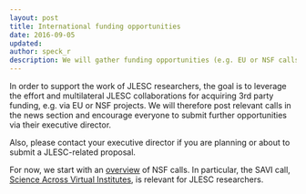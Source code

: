 ```yaml
---
layout: post
title: International funding opportunities
date: 2016-09-05
updated:
author: speck_r
description: We will gather funding opportunities (e.g. EU or NSF calls) in this and future news post.
---
```


<!--more-->

In order to support the work of JLESC researchers, the goal is to leverage the effort and multilateral JLESC collaborations for acquiring 3rd party funding, e.g. via EU or NSF projects.
We will therefore post relevant calls in the news section and encourage everyone to submit further opportunities via their executive director.

Also, please contact your executive director if you are planning or about to submit a JLESC-related proposal.

For now, we start with an [overview](https://www.nsf.gov/funding/pgm_summ.jsp?pims_id=503394) of NSF calls. In particular, the SAVI call, [Science Across Virtual Institutes](https://www.nsf.gov/funding/pgm_summ.jsp?pims_id=504756&org=NSF), is relevant for JLESC researchers.
